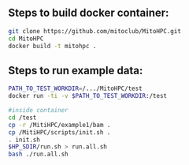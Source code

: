 ## Steps to build docker container:

```bash
git clone https://github.com/mitoclub/MitoHPC.git
cd MitoHPC
docker build -t mitohpc .
```

## Steps to run example data:

```bash
PATH_TO_TEST_WORKDIR=/.../MitoHPC/test
docker run -ti -v $PATH_TO_TEST_WORKDIR:/test

#inside container
cd /test
cp -r /MitiHPC/example1/bam .
cp /MitiHPC/scripts/init.sh .
. init.sh 
$HP_SDIR/run.sh > run.all.sh
bash ./run.all.sh
```

